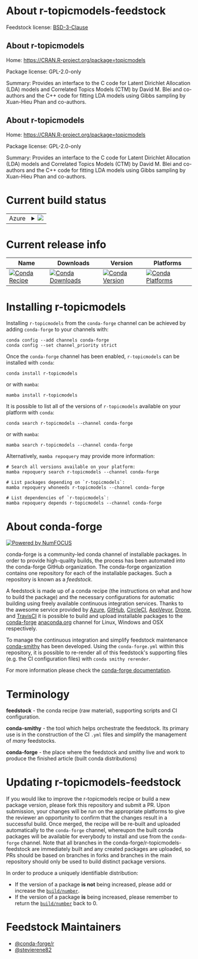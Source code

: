About r-topicmodels-feedstock
=============================

Feedstock license: [BSD-3-Clause](https://github.com/conda-forge/r-topicmodels-feedstock/blob/main/LICENSE.txt)


About r-topicmodels
-------------------

Home: https://CRAN.R-project.org/package=topicmodels

Package license: GPL-2.0-only

Summary: Provides an interface to the C code for Latent Dirichlet Allocation (LDA) models and Correlated Topics Models (CTM) by David M. Blei and co-authors and the C++ code for fitting LDA models using Gibbs sampling by Xuan-Hieu Phan and co-authors.

About r-topicmodels
-------------------

Home: https://CRAN.R-project.org/package=topicmodels

Package license: GPL-2.0-only

Summary: Provides an interface to the C code for Latent Dirichlet Allocation (LDA) models and Correlated Topics Models (CTM) by David M. Blei and co-authors and the C++ code for fitting LDA models using Gibbs sampling by Xuan-Hieu Phan and co-authors.

Current build status
====================


<table>
    
  <tr>
    <td>Azure</td>
    <td>
      <details>
        <summary>
          <a href="https://dev.azure.com/conda-forge/feedstock-builds/_build/latest?definitionId=4276&branchName=main">
            <img src="https://dev.azure.com/conda-forge/feedstock-builds/_apis/build/status/r-topicmodels-feedstock?branchName=main">
          </a>
        </summary>
        <table>
          <thead><tr><th>Variant</th><th>Status</th></tr></thead>
          <tbody><tr>
              <td>linux_64_r_base4.4</td>
              <td>
                <a href="https://dev.azure.com/conda-forge/feedstock-builds/_build/latest?definitionId=4276&branchName=main">
                  <img src="https://dev.azure.com/conda-forge/feedstock-builds/_apis/build/status/r-topicmodels-feedstock?branchName=main&jobName=linux&configuration=linux%20linux_64_r_base4.4" alt="variant">
                </a>
              </td>
            </tr><tr>
              <td>linux_64_r_base4.5</td>
              <td>
                <a href="https://dev.azure.com/conda-forge/feedstock-builds/_build/latest?definitionId=4276&branchName=main">
                  <img src="https://dev.azure.com/conda-forge/feedstock-builds/_apis/build/status/r-topicmodels-feedstock?branchName=main&jobName=linux&configuration=linux%20linux_64_r_base4.5" alt="variant">
                </a>
              </td>
            </tr><tr>
              <td>osx_64_r_base4.4</td>
              <td>
                <a href="https://dev.azure.com/conda-forge/feedstock-builds/_build/latest?definitionId=4276&branchName=main">
                  <img src="https://dev.azure.com/conda-forge/feedstock-builds/_apis/build/status/r-topicmodels-feedstock?branchName=main&jobName=osx&configuration=osx%20osx_64_r_base4.4" alt="variant">
                </a>
              </td>
            </tr><tr>
              <td>osx_64_r_base4.5</td>
              <td>
                <a href="https://dev.azure.com/conda-forge/feedstock-builds/_build/latest?definitionId=4276&branchName=main">
                  <img src="https://dev.azure.com/conda-forge/feedstock-builds/_apis/build/status/r-topicmodels-feedstock?branchName=main&jobName=osx&configuration=osx%20osx_64_r_base4.5" alt="variant">
                </a>
              </td>
            </tr><tr>
              <td>win_64_r_base4.4</td>
              <td>
                <a href="https://dev.azure.com/conda-forge/feedstock-builds/_build/latest?definitionId=4276&branchName=main">
                  <img src="https://dev.azure.com/conda-forge/feedstock-builds/_apis/build/status/r-topicmodels-feedstock?branchName=main&jobName=win&configuration=win%20win_64_r_base4.4" alt="variant">
                </a>
              </td>
            </tr><tr>
              <td>win_64_r_base4.5</td>
              <td>
                <a href="https://dev.azure.com/conda-forge/feedstock-builds/_build/latest?definitionId=4276&branchName=main">
                  <img src="https://dev.azure.com/conda-forge/feedstock-builds/_apis/build/status/r-topicmodels-feedstock?branchName=main&jobName=win&configuration=win%20win_64_r_base4.5" alt="variant">
                </a>
              </td>
            </tr>
          </tbody>
        </table>
      </details>
    </td>
  </tr>
</table>

Current release info
====================

| Name | Downloads | Version | Platforms |
| --- | --- | --- | --- |
| [![Conda Recipe](https://img.shields.io/badge/recipe-r--topicmodels-green.svg)](https://anaconda.org/conda-forge/r-topicmodels) | [![Conda Downloads](https://img.shields.io/conda/dn/conda-forge/r-topicmodels.svg)](https://anaconda.org/conda-forge/r-topicmodels) | [![Conda Version](https://img.shields.io/conda/vn/conda-forge/r-topicmodels.svg)](https://anaconda.org/conda-forge/r-topicmodels) | [![Conda Platforms](https://img.shields.io/conda/pn/conda-forge/r-topicmodels.svg)](https://anaconda.org/conda-forge/r-topicmodels) |

Installing r-topicmodels
========================

Installing `r-topicmodels` from the `conda-forge` channel can be achieved by adding `conda-forge` to your channels with:

```
conda config --add channels conda-forge
conda config --set channel_priority strict
```

Once the `conda-forge` channel has been enabled, `r-topicmodels` can be installed with `conda`:

```
conda install r-topicmodels
```

or with `mamba`:

```
mamba install r-topicmodels
```

It is possible to list all of the versions of `r-topicmodels` available on your platform with `conda`:

```
conda search r-topicmodels --channel conda-forge
```

or with `mamba`:

```
mamba search r-topicmodels --channel conda-forge
```

Alternatively, `mamba repoquery` may provide more information:

```
# Search all versions available on your platform:
mamba repoquery search r-topicmodels --channel conda-forge

# List packages depending on `r-topicmodels`:
mamba repoquery whoneeds r-topicmodels --channel conda-forge

# List dependencies of `r-topicmodels`:
mamba repoquery depends r-topicmodels --channel conda-forge
```


About conda-forge
=================

[![Powered by
NumFOCUS](https://img.shields.io/badge/powered%20by-NumFOCUS-orange.svg?style=flat&colorA=E1523D&colorB=007D8A)](https://numfocus.org)

conda-forge is a community-led conda channel of installable packages.
In order to provide high-quality builds, the process has been automated into the
conda-forge GitHub organization. The conda-forge organization contains one repository
for each of the installable packages. Such a repository is known as a *feedstock*.

A feedstock is made up of a conda recipe (the instructions on what and how to build
the package) and the necessary configurations for automatic building using freely
available continuous integration services. Thanks to the awesome service provided by
[Azure](https://azure.microsoft.com/en-us/services/devops/), [GitHub](https://github.com/),
[CircleCI](https://circleci.com/), [AppVeyor](https://www.appveyor.com/),
[Drone](https://cloud.drone.io/welcome), and [TravisCI](https://travis-ci.com/)
it is possible to build and upload installable packages to the
[conda-forge](https://anaconda.org/conda-forge) [anaconda.org](https://anaconda.org/)
channel for Linux, Windows and OSX respectively.

To manage the continuous integration and simplify feedstock maintenance
[conda-smithy](https://github.com/conda-forge/conda-smithy) has been developed.
Using the ``conda-forge.yml`` within this repository, it is possible to re-render all of
this feedstock's supporting files (e.g. the CI configuration files) with ``conda smithy rerender``.

For more information please check the [conda-forge documentation](https://conda-forge.org/docs/).

Terminology
===========

**feedstock** - the conda recipe (raw material), supporting scripts and CI configuration.

**conda-smithy** - the tool which helps orchestrate the feedstock.
                   Its primary use is in the construction of the CI ``.yml`` files
                   and simplify the management of *many* feedstocks.

**conda-forge** - the place where the feedstock and smithy live and work to
                  produce the finished article (built conda distributions)


Updating r-topicmodels-feedstock
================================

If you would like to improve the r-topicmodels recipe or build a new
package version, please fork this repository and submit a PR. Upon submission,
your changes will be run on the appropriate platforms to give the reviewer an
opportunity to confirm that the changes result in a successful build. Once
merged, the recipe will be re-built and uploaded automatically to the
`conda-forge` channel, whereupon the built conda packages will be available for
everybody to install and use from the `conda-forge` channel.
Note that all branches in the conda-forge/r-topicmodels-feedstock are
immediately built and any created packages are uploaded, so PRs should be based
on branches in forks and branches in the main repository should only be used to
build distinct package versions.

In order to produce a uniquely identifiable distribution:
 * If the version of a package **is not** being increased, please add or increase
   the [``build/number``](https://docs.conda.io/projects/conda-build/en/latest/resources/define-metadata.html#build-number-and-string).
 * If the version of a package **is** being increased, please remember to return
   the [``build/number``](https://docs.conda.io/projects/conda-build/en/latest/resources/define-metadata.html#build-number-and-string)
   back to 0.

Feedstock Maintainers
=====================

* [@conda-forge/r](https://github.com/orgs/conda-forge/teams/r/)
* [@stevierene82](https://github.com/stevierene82/)

